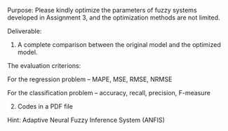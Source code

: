 Purpose: Please kindly optimize the parameters of fuzzy systems developed in Assignment 3, and the optimization methods are not limited.

 

Deliverable:

1) A complete comparison between the original model and the optimized model.

The evaluation criterions:

For the regression problem – MAPE, MSE, RMSE, NRMSE

For the classification problem – accuracy, recall, precision, F-measure

 

2) Codes in a PDF file

Hint: Adaptive Neural Fuzzy Inference System (ANFIS)
